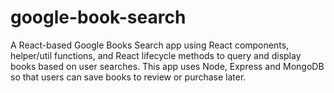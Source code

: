 # google-book-search
A React-based Google Books Search app using  React components, helper/util functions, and React lifecycle methods to query and display books based on user searches. This app uses Node, Express and MongoDB so that users can save books to review or purchase later.

